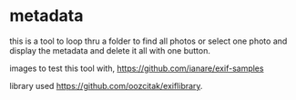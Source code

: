# metadata
this is a tool to loop thru a folder to find all photos or select one photo and display the metadata and delete it all with one button.

images to test this tool with, https://github.com/ianare/exif-samples

library used https://github.com/oozcitak/exiflibrary.
